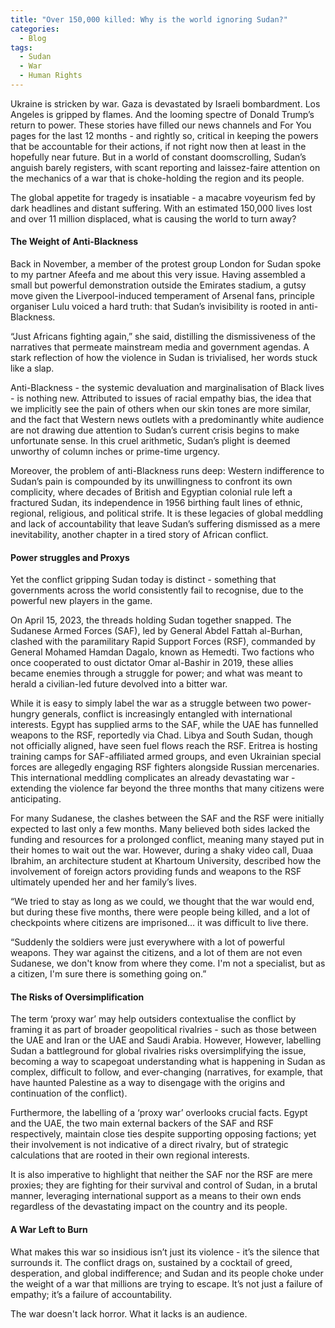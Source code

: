 ```yaml
---
title: "Over 150,000 killed: Why is the world ignoring Sudan?"
categories:
  - Blog
tags:
  - Sudan
  - War
  - Human Rights
---
```


Ukraine is stricken by war. Gaza is devastated by Israeli bombardment. Los Angeles is gripped by flames. And the looming spectre of Donald Trump’s return to power. These stories have filled our news channels and For You pages for the last 12 months - and rightly so, critical in keeping the powers that be accountable for their actions, if not right now then at least in the hopefully near future. But in a world of constant doomscrolling, Sudan’s anguish barely registers, with scant reporting and laissez-faire attention on the mechanics of a war that is choke-holding the region and its people. 

The global appetite for tragedy is insatiable - a macabre voyeurism fed by dark headlines and distant suffering. With an estimated 150,000 lives lost and over 11 million displaced, what is causing the world to turn away?

#### The Weight of Anti-Blackness

Back in November, a member of the protest group London for Sudan spoke to my partner Afeefa and me about this very issue. Having assembled a small but powerful demonstration outside the Emirates stadium, a gutsy move given the Liverpool-induced temperament of Arsenal fans, principle organiser Lulu voiced a hard truth: that Sudan’s invisibility is rooted in anti-Blackness.

“Just Africans fighting again,” she said, distilling the dismissiveness of the narratives that permeate mainstream media and government agendas. A stark reflection of how the violence in Sudan is trivialised, her words stuck like a slap.

Anti-Blackness - the systemic devaluation and marginalisation of Black lives - is nothing new. Attributed to issues of racial empathy bias, the idea that we implicitly see the pain of others when our skin tones are more similar, and the fact that Western news outlets with a predominantly white audience are not drawing due attention to Sudan’s current crisis begins to make unfortunate sense. In this cruel arithmetic, Sudan’s plight is deemed unworthy of column inches or prime-time urgency.

Moreover, the problem of anti-Blackness runs deep: Western indifference to Sudan’s pain is compounded by its unwillingness to confront its own complicity, where decades of British and Egyptian colonial rule left a fractured Sudan, its independence in 1956 birthing fault lines of ethnic, regional, religious, and political strife. It is these legacies of global meddling and lack of accountability that leave Sudan’s suffering dismissed as a mere inevitability, another chapter in a tired story of African conflict.

#### Power struggles and Proxys 

Yet the conflict gripping Sudan today is distinct - something that governments across the world consistently fail to recognise, due to the powerful new players in the game.

On April 15, 2023, the threads holding Sudan together snapped. The Sudanese Armed Forces (SAF), led by General Abdel Fattah al-Burhan, clashed with the paramilitary Rapid Support Forces (RSF), commanded by General Mohamed Hamdan Dagalo, known as Hemedti. Two factions who once cooperated to oust dictator Omar al-Bashir in 2019, these allies became enemies through a struggle for power; and what was meant to herald a civilian-led future devolved into a bitter war.

While it is easy to simply label the war as a struggle between two power-hungry generals, conflict is increasingly entangled with international interests. Egypt has supplied arms to the SAF, while the UAE has funnelled weapons to the RSF, reportedly via Chad. Libya and South Sudan, though not officially aligned, have seen fuel flows reach the RSF. Eritrea is hosting training camps for SAF-affiliated armed groups, and even Ukrainian special forces are allegedly engaging RSF fighters alongside Russian mercenaries. This international meddling complicates an already devastating war - extending the violence far beyond the three months that many citizens were anticipating. 

For many Sudanese, the clashes between the SAF and the RSF were initially expected to last only a few months. Many believed both sides lacked the funding and resources for a prolonged conflict, meaning many stayed put in their homes to wait out the war. However, during a shaky video call, Duaa Ibrahim, an architecture student at Khartoum University, described how the involvement of foreign actors providing funds and weapons to the RSF ultimately upended her and her family’s lives.

“We tried to stay as long as we could, we thought that the war would end, but during these five months, there were people being killed, and a lot of checkpoints where citizens are imprisoned… it was difficult to live there.

“Suddenly the soldiers were just everywhere with a lot of powerful weapons. They war against the citizens, and a lot of them are not even Sudanese, we don't know from where they come. I'm not a specialist, but as a citizen, I'm sure there is something going on.”

#### The Risks of Oversimplification

The term ‘proxy war’ may help outsiders contextualise the conflict by framing it as part of broader geopolitical rivalries - such as those between the UAE and Iran or the UAE and Saudi Arabia. However, However, labelling Sudan a battleground for global rivalries risks oversimplifying the issue, becoming a way to scapegoat understanding what is happening in Sudan as complex, difficult to follow, and ever-changing (narratives, for example, that have haunted Palestine as a way to disengage with the origins and continuation of the conflict).

Furthermore, the labelling of a ‘proxy war’ overlooks crucial facts. Egypt and the UAE, the two main external backers of the SAF and RSF respectively, maintain close ties despite supporting opposing factions; yet their involvement is not indicative of a direct rivalry, but of strategic calculations that are rooted in their own regional interests. 

It is also imperative to highlight that neither the SAF nor the RSF are mere proxies; they are fighting for their survival and control of Sudan, in a brutal manner, leveraging international support as a means to their own ends regardless of the devastating impact on the country and its people.

#### A War Left to Burn

What makes this war so insidious isn’t just its violence - it’s the silence that surrounds it. The conflict drags on, sustained by a cocktail of greed, desperation, and global indifference; and Sudan and its people choke under the weight of a war that millions are trying to escape. It’s not just a failure of empathy; it’s a failure of accountability. 

The war doesn't lack horror. What it lacks is an audience.
